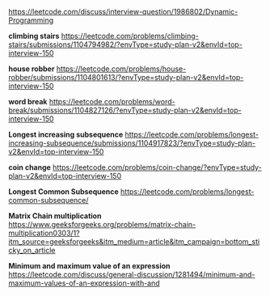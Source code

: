 https://leetcode.com/discuss/interview-question/1986802/Dynamic-Programming

**climbing stairs**
https://leetcode.com/problems/climbing-stairs/submissions/1104794982/?envType=study-plan-v2&envId=top-interview-150

**house robber**
https://leetcode.com/problems/house-robber/submissions/1104801613/?envType=study-plan-v2&envId=top-interview-150

**word break**
https://leetcode.com/problems/word-break/submissions/1104827126/?envType=study-plan-v2&envId=top-interview-150

**Longest increasing subsequence**
https://leetcode.com/problems/longest-increasing-subsequence/submissions/1104917823/?envType=study-plan-v2&envId=top-interview-150

**coin change**
https://leetcode.com/problems/coin-change/?envType=study-plan-v2&envId=top-interview-150

**Longest Common Subsequence**
https://leetcode.com/problems/longest-common-subsequence/

**Matrix Chain multiplication**
https://www.geeksforgeeks.org/problems/matrix-chain-multiplication0303/1?itm_source=geeksforgeeks&itm_medium=article&itm_campaign=bottom_sticky_on_article

**Minimum and maximum value of an expression**
https://leetcode.com/discuss/general-discussion/1281494/minimum-and-maximum-values-of-an-expression-with-and
